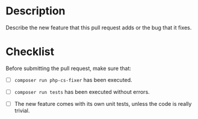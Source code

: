 # Description

Describe the new feature that this pull request adds or the bug that it fixes.

# Checklist

Before submitting the pull request, make sure that:

- [ ] `composer run php-cs-fixer` has been executed.
- [ ] `composer run tests` has been executed without errors.
- [ ] The new feature comes with its own unit tests, unless the code is really trivial.

